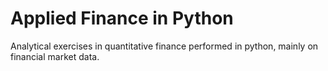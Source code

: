 # Applied Finance in Python
Analytical exercises in quantitative finance performed in python, mainly on financial market data.
